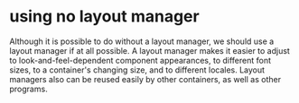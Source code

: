 # using no layout manager #


Although it is possible to do without a layout manager, we should use a layout manager if at all possible.
A layout manager makes it easier to adjust to look-and-feel-dependent component appearances, to different font sizes, to a container's changing size, and to different locales. 
Layout managers also can be reused easily by other containers, as well as other programs.
